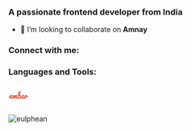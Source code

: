 <h3 align="left">A passionate frontend developer from India</h3>

- 👯 I’m looking to collaborate on **Amnay**

<h3 align="left">Connect with me:</h3>
<p align="left">
</p>

<h3 align="left">Languages and Tools:</h3>
<p align="left"> <a href="https://emberjs.com/" target="_blank" rel="noreferrer"> <img src="https://raw.githubusercontent.com/devicons/devicon/master/icons/ember/ember-original-wordmark.svg" alt="ember" width="40" height="40"/> </a> </p>

<p><img align="center" src="https://github-readme-streak-stats.herokuapp.com/?user=eulphean&" alt="eulphean" /></p>
